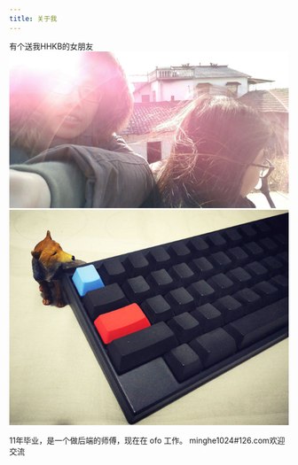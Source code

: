 ```yaml
---
title: 关于我
---
```


有个送我HHKB的女朋友
<a href="https://github.com/tailnode/blog_static/raw/master/about/us.jpg" class="fancybox fancybox.image" rel="group"><img src="https://github.com/tailnode/blog_static/raw/master/about/us.jpg" alt="" style="margin-left:0px;" ></a>
<a href="https://github.com/tailnode/blog_static/raw/master/about/hhkb.jpg" class="fancybox fancybox.image" rel="group"><img src="https://github.com/tailnode/blog_static/raw/master/about/hhkb.jpg" alt="" style="margin-left:0px;" ></a>


11年毕业，是一个做后端的师傅，现在在 ofo 工作。
minghe1024#126.com欢迎交流